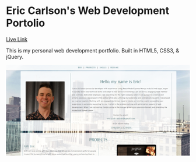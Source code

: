 # Eric Carlson's Web Development Portolio

[Live Link](https://ecarlson1201.github.io/portfolio/)

This is my personal web development portfolio. Built in HTML5, CSS3, & jQuery.

<img src='/assets/portfolio-screenshot.png' alt='screenshot'>